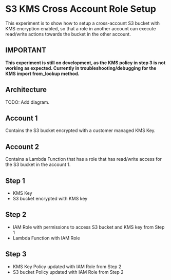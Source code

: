 # S3 KMS Cross Account Role Setup

This experiment is to show how to setup a cross-account S3 bucket with KMS encryption enabled, so that a role in another account can execute read/write actions towards the bucket in the other account.

## IMPORTANT

**This experiment is still on development, as the KMS policy in step 3 is not working as expected. Currently in troubleshooting/debugging for the KMS import from_lookup method.**

## Architecture

TODO: Add diagram.

## Account 1

Contains the S3 bucket encrypted with a customer managed KMS Key.

## Account 2

Contains a Lambda Function that has a role that has read/write access for the S3 bucket in the account 1.

## Step 1

- KMS Key
- S3 bucket encrypted with KMS key

## Step 2

- IAM Role with permissions to access S3 bucket and KMS key from Step 1
- Lambda Function with IAM Role

## Step 3

- KMS Key Policy updated with IAM Role from Step 2
- S3 bucket Policy updated with IAM Role from Step 2
